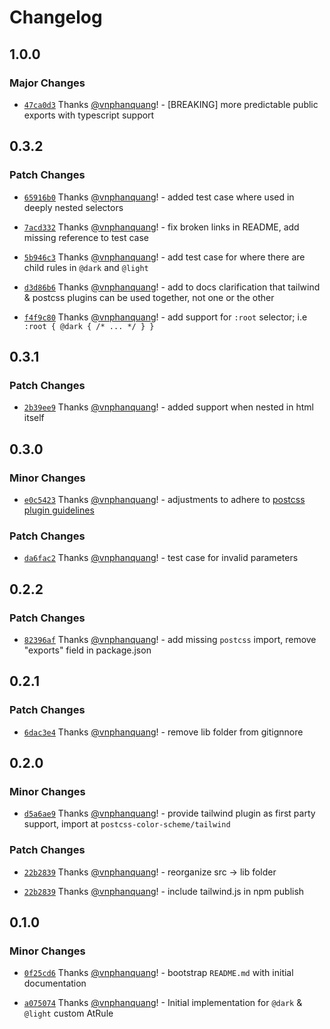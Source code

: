 # Changelog

## 1.0.0

### Major Changes

- [`47ca0d3`](https://github.com/vnphanquang/postcss-color-scheme/commit/47ca0d3e1abc4f24d7a5ab6723c1e19e20c4d005) Thanks [@vnphanquang](https://github.com/vnphanquang)! - [BREAKING] more predictable public exports with typescript support

## 0.3.2

### Patch Changes

- [`65916b0`](https://github.com/vnphanquang/postcss-color-scheme/commit/65916b0c7bf563b2ed97f8468592aec5343a1873) Thanks [@vnphanquang](https://github.com/vnphanquang)! - added test case where used in deeply nested selectors

- [`7acd332`](https://github.com/vnphanquang/postcss-color-scheme/commit/7acd332da371d1699846411e3684ea78fd7e005e) Thanks [@vnphanquang](https://github.com/vnphanquang)! - fix broken links in README, add missing reference to test case

- [`5b946c3`](https://github.com/vnphanquang/postcss-color-scheme/commit/5b946c317f06b380b925453d18b6bdb3b3ae9789) Thanks [@vnphanquang](https://github.com/vnphanquang)! - add test case for where there are child rules in `@dark` and `@light`

- [`d3d86b6`](https://github.com/vnphanquang/postcss-color-scheme/commit/d3d86b61b2bf2e99069cfd58fae0ff3e0d3955a3) Thanks [@vnphanquang](https://github.com/vnphanquang)! - add to docs clarification that tailwind & postcss plugins can be used together, not one or the other

- [`f4f9c80`](https://github.com/vnphanquang/postcss-color-scheme/commit/f4f9c80607aaadd6af9bd9bd37052a0c234874d9) Thanks [@vnphanquang](https://github.com/vnphanquang)! - add support for `:root` selector; i.e `:root { @dark { /* ... */ } }`

## 0.3.1

### Patch Changes

- [`2b39ee9`](https://github.com/vnphanquang/postcss-color-scheme/commit/2b39ee9f65633d39155e00883b69cc96e1d5e173) Thanks [@vnphanquang](https://github.com/vnphanquang)! - added support when nested in html itself

## 0.3.0

### Minor Changes

- [`e0c5423`](https://github.com/vnphanquang/postcss-color-scheme/commit/e0c54236c6c953e068a1dd84422f3625adb95b30) Thanks [@vnphanquang](https://github.com/vnphanquang)! - adjustments to adhere to [postcss plugin guidelines](https://github.com/postcss/postcss/blob/main/docs/guidelines/plugin.md)

### Patch Changes

- [`da6fac2`](https://github.com/vnphanquang/postcss-color-scheme/commit/da6fac2d405e3719937c943a07c691026cd3bd5b) Thanks [@vnphanquang](https://github.com/vnphanquang)! - test case for invalid parameters

## 0.2.2

### Patch Changes

- [`82396af`](https://github.com/vnphanquang/postcss-color-scheme/commit/82396af36921a504685ea4127286f807b687dafe) Thanks [@vnphanquang](https://github.com/vnphanquang)! - add missing `postcss` import, remove "exports" field in package.json

## 0.2.1

### Patch Changes

- [`6dac3e4`](https://github.com/vnphanquang/postcss-color-scheme/commit/6dac3e4834a7dff546ad3a7ff62ce55197eed10f) Thanks [@vnphanquang](https://github.com/vnphanquang)! - remove lib folder from gitignnore

## 0.2.0

### Minor Changes

- [`d5a6ae9`](https://github.com/vnphanquang/postcss-color-scheme/commit/d5a6ae974d1769d3cab72683822bd8ddf4af472e) Thanks [@vnphanquang](https://github.com/vnphanquang)! - provide tailwind plugin as first party support, import at `postcss-color-scheme/tailwind`

### Patch Changes

- [`22b2839`](https://github.com/vnphanquang/postcss-color-scheme/commit/22b283923eb3b44db9c5afe41c6ac8562e38ea1f) Thanks [@vnphanquang](https://github.com/vnphanquang)! - reorganize src -> lib folder

- [`22b2839`](https://github.com/vnphanquang/postcss-color-scheme/commit/22b283923eb3b44db9c5afe41c6ac8562e38ea1f) Thanks [@vnphanquang](https://github.com/vnphanquang)! - include tailwind.js in npm publish

## 0.1.0

### Minor Changes

- [`0f25cd6`](https://github.com/vnphanquang/postcss-color-scheme/commit/0f25cd67d44ba52846d214a25bf724ae57544444) Thanks [@vnphanquang](https://github.com/vnphanquang)! - bootstrap `README.md` with initial documentation

- [`a075074`](https://github.com/vnphanquang/postcss-color-scheme/commit/a0750748ee3befbd842634762205c37caae204ae) Thanks [@vnphanquang](https://github.com/vnphanquang)! - Initial implementation for `@dark` & `@light` custom AtRule
